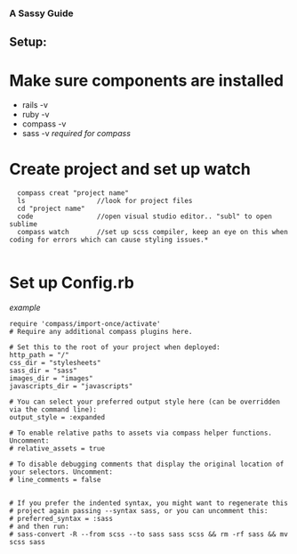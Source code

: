 ### A Sassy Guide

## Setup:

# Make sure components are installed
 - rails -v
 - ruby -v
 - compass -v
 - sass -v *required for compass*
 
# Create project and set up watch
```
  compass creat "project name" 
  ls                  //look for project files
  cd "project name"
  code                //open visual studio editor.. "subl" to open sublime
  compass watch       //set up scss compiler, keep an eye on this when coding for errors which can cause styling issues.*
  
  ```
 # Set up Config.rb
 _example_
 ```
 require 'compass/import-once/activate'
# Require any additional compass plugins here.

# Set this to the root of your project when deployed:
http_path = "/"
css_dir = "stylesheets"
sass_dir = "sass"
images_dir = "images"
javascripts_dir = "javascripts"

# You can select your preferred output style here (can be overridden via the command line):
output_style = :expanded 

# To enable relative paths to assets via compass helper functions. Uncomment:
# relative_assets = true

# To disable debugging comments that display the original location of your selectors. Uncomment:
# line_comments = false


# If you prefer the indented syntax, you might want to regenerate this
# project again passing --syntax sass, or you can uncomment this:
# preferred_syntax = :sass
# and then run:
# sass-convert -R --from scss --to sass sass scss && rm -rf sass && mv scss sass

 ```
